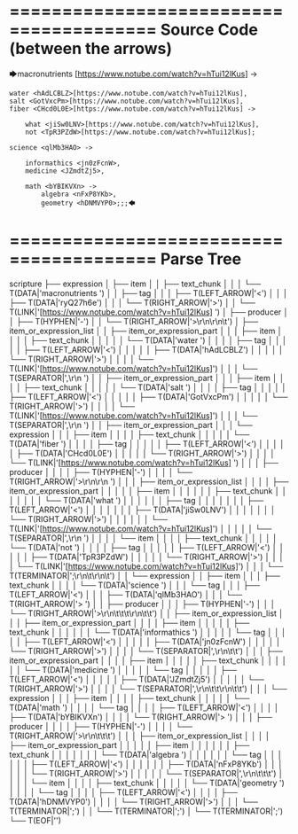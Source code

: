 ========================================
Source Code (between the arrows)
========================================

🡆macronutrients <ryQ27h6e>[https://www.notube.com/watch?v=hTui12lKus] ->

	water <hAdLCBLZ>[https://www.notube.com/watch?v=hTui12lKus],
    salt <GotVxcPm>[https://www.notube.com/watch?v=hTui12lKus],
    fiber <CHcd0L0E>[https://www.notube.com/watch?v=hTui12lKus] ->

        what <jiSw0LNV>[https://www.notube.com/watch?v=hTui12lKus],
        not <TpR3PZdW>[https://www.notube.com/watch?v=hTui12lKus];
	
	science <qlMb3HAO> ->
			
		informathics <jn0zFcnW>,
		medicine <JZmdtZj5>,
		
		math <bYBIKVXn> ->
			algebra <nFxP8YKb>,
			geometry <hDNMVYP0>;;;🡄

========================================
Parse Tree
========================================

scripture
├── expression
│   ├── item
│   │   ├── text_chunk
│   │   │   └── T(DATA|'macronutrients ')
│   │   ├── tag
│   │   │   ├── T(LEFT_ARROW|'<')
│   │   │   ├── T(DATA|'ryQ27h6e')
│   │   │   └── T(RIGHT_ARROW|'>')
│   │   └── T(LINK|'[https://www.notube.com/watch?v=hTui12lKus] ')
│   ├── producer
│   │   ├── T(HYPHEN|'-')
│   │   └── T(RIGHT_ARROW|'>\r\n\r\n\t')
│   ├── item_or_expression_list
│   │   ├── item_or_expression_part
│   │   │   ├── item
│   │   │   │   ├── text_chunk
│   │   │   │   │   └── T(DATA|'water ')
│   │   │   │   ├── tag
│   │   │   │   │   ├── T(LEFT_ARROW|'<')
│   │   │   │   │   ├── T(DATA|'hAdLCBLZ')
│   │   │   │   │   └── T(RIGHT_ARROW|'>')
│   │   │   │   └── T(LINK|'[https://www.notube.com/watch?v=hTui12lKus]')
│   │   │   └── T(SEPARATOR|',\r\n    ')
│   │   ├── item_or_expression_part
│   │   │   ├── item
│   │   │   │   ├── text_chunk
│   │   │   │   │   └── T(DATA|'salt ')
│   │   │   │   ├── tag
│   │   │   │   │   ├── T(LEFT_ARROW|'<')
│   │   │   │   │   ├── T(DATA|'GotVxcPm')
│   │   │   │   │   └── T(RIGHT_ARROW|'>')
│   │   │   │   └── T(LINK|'[https://www.notube.com/watch?v=hTui12lKus]')
│   │   │   └── T(SEPARATOR|',\r\n    ')
│   │   ├── item_or_expression_part
│   │   │   └── expression
│   │   │       ├── item
│   │   │       │   ├── text_chunk
│   │   │       │   │   └── T(DATA|'fiber ')
│   │   │       │   ├── tag
│   │   │       │   │   ├── T(LEFT_ARROW|'<')
│   │   │       │   │   ├── T(DATA|'CHcd0L0E')
│   │   │       │   │   └── T(RIGHT_ARROW|'>')
│   │   │       │   └── T(LINK|'[https://www.notube.com/watch?v=hTui12lKus] ')
│   │   │       ├── producer
│   │   │       │   ├── T(HYPHEN|'-')
│   │   │       │   └── T(RIGHT_ARROW|'>\r\n\r\n        ')
│   │   │       ├── item_or_expression_list
│   │   │       │   ├── item_or_expression_part
│   │   │       │   │   ├── item
│   │   │       │   │   │   ├── text_chunk
│   │   │       │   │   │   │   └── T(DATA|'what ')
│   │   │       │   │   │   ├── tag
│   │   │       │   │   │   │   ├── T(LEFT_ARROW|'<')
│   │   │       │   │   │   │   ├── T(DATA|'jiSw0LNV')
│   │   │       │   │   │   │   └── T(RIGHT_ARROW|'>')
│   │   │       │   │   │   └── T(LINK|'[https://www.notube.com/watch?v=hTui12lKus]')
│   │   │       │   │   └── T(SEPARATOR|',\r\n        ')
│   │   │       │   └── item
│   │   │       │       ├── text_chunk
│   │   │       │       │   └── T(DATA|'not ')
│   │   │       │       ├── tag
│   │   │       │       │   ├── T(LEFT_ARROW|'<')
│   │   │       │       │   ├── T(DATA|'TpR3PZdW')
│   │   │       │       │   └── T(RIGHT_ARROW|'>')
│   │   │       │       └── T(LINK|'[https://www.notube.com/watch?v=hTui12lKus]')
│   │   │       └── T(TERMINATOR|';\r\n\t\r\n\t')
│   │   └── expression
│   │       ├── item
│   │       │   ├── text_chunk
│   │       │   │   └── T(DATA|'science ')
│   │       │   └── tag
│   │       │       ├── T(LEFT_ARROW|'<')
│   │       │       ├── T(DATA|'qlMb3HAO')
│   │       │       └── T(RIGHT_ARROW|'> ')
│   │       ├── producer
│   │       │   ├── T(HYPHEN|'-')
│   │       │   └── T(RIGHT_ARROW|'>\r\n\t\t\t\r\n\t\t')
│   │       ├── item_or_expression_list
│   │       │   ├── item_or_expression_part
│   │       │   │   ├── item
│   │       │   │   │   ├── text_chunk
│   │       │   │   │   │   └── T(DATA|'informathics ')
│   │       │   │   │   └── tag
│   │       │   │   │       ├── T(LEFT_ARROW|'<')
│   │       │   │   │       ├── T(DATA|'jn0zFcnW')
│   │       │   │   │       └── T(RIGHT_ARROW|'>')
│   │       │   │   └── T(SEPARATOR|',\r\n\t\t')
│   │       │   ├── item_or_expression_part
│   │       │   │   ├── item
│   │       │   │   │   ├── text_chunk
│   │       │   │   │   │   └── T(DATA|'medicine ')
│   │       │   │   │   └── tag
│   │       │   │   │       ├── T(LEFT_ARROW|'<')
│   │       │   │   │       ├── T(DATA|'JZmdtZj5')
│   │       │   │   │       └── T(RIGHT_ARROW|'>')
│   │       │   │   └── T(SEPARATOR|',\r\n\t\t\r\n\t\t')
│   │       │   └── expression
│   │       │       ├── item
│   │       │       │   ├── text_chunk
│   │       │       │   │   └── T(DATA|'math ')
│   │       │       │   └── tag
│   │       │       │       ├── T(LEFT_ARROW|'<')
│   │       │       │       ├── T(DATA|'bYBIKVXn')
│   │       │       │       └── T(RIGHT_ARROW|'> ')
│   │       │       ├── producer
│   │       │       │   ├── T(HYPHEN|'-')
│   │       │       │   └── T(RIGHT_ARROW|'>\r\n\t\t\t')
│   │       │       ├── item_or_expression_list
│   │       │       │   ├── item_or_expression_part
│   │       │       │   │   ├── item
│   │       │       │   │   │   ├── text_chunk
│   │       │       │   │   │   │   └── T(DATA|'algebra ')
│   │       │       │   │   │   └── tag
│   │       │       │   │   │       ├── T(LEFT_ARROW|'<')
│   │       │       │   │   │       ├── T(DATA|'nFxP8YKb')
│   │       │       │   │   │       └── T(RIGHT_ARROW|'>')
│   │       │       │   │   └── T(SEPARATOR|',\r\n\t\t\t')
│   │       │       │   └── item
│   │       │       │       ├── text_chunk
│   │       │       │       │   └── T(DATA|'geometry ')
│   │       │       │       └── tag
│   │       │       │           ├── T(LEFT_ARROW|'<')
│   │       │       │           ├── T(DATA|'hDNMVYP0')
│   │       │       │           └── T(RIGHT_ARROW|'>')
│   │       │       └── T(TERMINATOR|';')
│   │       └── T(TERMINATOR|';')
│   └── T(TERMINATOR|';')
└── T(EOF|'<EOF>')